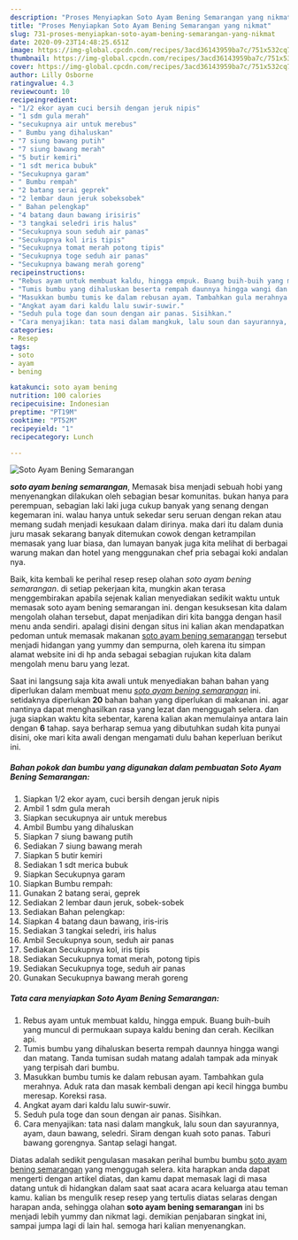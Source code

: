 ```yaml
---
description: "Proses Menyiapkan Soto Ayam Bening Semarangan yang nikmat"
title: "Proses Menyiapkan Soto Ayam Bening Semarangan yang nikmat"
slug: 731-proses-menyiapkan-soto-ayam-bening-semarangan-yang-nikmat
date: 2020-09-23T14:48:25.651Z
image: https://img-global.cpcdn.com/recipes/3acd36143959ba7c/751x532cq70/soto-ayam-bening-semarangan-foto-resep-utama.jpg
thumbnail: https://img-global.cpcdn.com/recipes/3acd36143959ba7c/751x532cq70/soto-ayam-bening-semarangan-foto-resep-utama.jpg
cover: https://img-global.cpcdn.com/recipes/3acd36143959ba7c/751x532cq70/soto-ayam-bening-semarangan-foto-resep-utama.jpg
author: Lilly Osborne
ratingvalue: 4.3
reviewcount: 10
recipeingredient:
- "1/2 ekor ayam cuci bersih dengan jeruk nipis"
- "1 sdm gula merah"
- "secukupnya air untuk merebus"
- " Bumbu yang dihaluskan"
- "7 siung bawang putih"
- "7 siung bawang merah"
- "5 butir kemiri"
- "1 sdt merica bubuk"
- "Secukupnya garam"
- " Bumbu rempah"
- "2 batang serai geprek"
- "2 lembar daun jeruk sobeksobek"
- " Bahan pelengkap"
- "4 batang daun bawang irisiris"
- "3 tangkai seledri iris halus"
- "Secukupnya soun seduh air panas"
- "Secukupnya kol iris tipis"
- "Secukupnya tomat merah potong tipis"
- "Secukupnya toge seduh air panas"
- "Secukupnya bawang merah goreng"
recipeinstructions:
- "Rebus ayam untuk membuat kaldu, hingga empuk. Buang buih-buih yang muncul di permukaan supaya kaldu bening dan cerah. Kecilkan api."
- "Tumis bumbu yang dihaluskan beserta rempah daunnya hingga wangi dan matang. Tanda tumisan sudah matang adalah tampak ada minyak yang terpisah dari bumbu."
- "Masukkan bumbu tumis ke dalam rebusan ayam. Tambahkan gula merahnya. Aduk rata dan masak kembali dengan api kecil hingga bumbu meresap. Koreksi rasa."
- "Angkat ayam dari kaldu lalu suwir-suwir."
- "Seduh pula toge dan soun dengan air panas. Sisihkan."
- "Cara menyajikan: tata nasi dalam mangkuk, lalu soun dan sayurannya, ayam, daun bawang, seledri. Siram dengan kuah soto panas. Taburi bawang gorengnya. Santap selagi hangat."
categories:
- Resep
tags:
- soto
- ayam
- bening

katakunci: soto ayam bening 
nutrition: 100 calories
recipecuisine: Indonesian
preptime: "PT19M"
cooktime: "PT52M"
recipeyield: "1"
recipecategory: Lunch

---
```



![Soto Ayam Bening Semarangan](https://img-global.cpcdn.com/recipes/3acd36143959ba7c/751x532cq70/soto-ayam-bening-semarangan-foto-resep-utama.jpg)

<b><i>soto ayam bening semarangan</i></b>, Memasak bisa menjadi sebuah hobi yang menyenangkan dilakukan oleh sebagian besar komunitas. bukan hanya para perempuan, sebagian laki laki juga cukup banyak yang senang dengan kegemaran ini. walau hanya untuk sekedar seru seruan dengan rekan atau memang sudah menjadi kesukaan dalam dirinya. maka dari itu dalam dunia juru masak sekarang banyak ditemukan cowok dengan ketrampilan memasak yang luar biasa, dan lumayan banyak juga kita melihat di berbagai warung makan dan hotel yang menggunakan chef pria sebagai koki andalan nya.

Baik, kita kembali ke perihal resep resep olahan <i>soto ayam bening semarangan</i>. di setiap pekerjaan kita, mungkin akan terasa menggembirakan apabila sejenak kalian menyediakan sedikit waktu untuk memasak soto ayam bening semarangan ini. dengan kesuksesan kita dalam mengolah olahan tersebut, dapat menjadikan diri kita bangga dengan hasil menu anda sendiri. apalagi disini dengan situs ini kalian akan mendapatkan pedoman untuk memasak makanan <u>soto ayam bening semarangan</u> tersebut menjadi hidangan yang yummy dan sempurna, oleh karena itu simpan alamat website ini di hp anda sebagai sebagian rujukan kita dalam mengolah menu baru yang lezat.




Saat ini langsung saja kita awali untuk menyediakan bahan bahan yang diperlukan dalam membuat menu <u><i>soto ayam bening semarangan</i></u> ini. setidaknya diperlukan <b>20</b> bahan bahan yang diperlukan di makanan ini. agar nantinya dapat menghasilkan rasa yang lezat dan menggugah selera. dan juga siapkan waktu kita sebentar, karena kalian akan memulainya antara lain dengan <b>6</b> tahap. saya berharap semua yang dibutuhkan sudah kita punyai disini, oke mari kita awali dengan mengamati dulu bahan keperluan berikut ini.

<!--inarticleads1-->

##### Bahan pokok dan bumbu yang digunakan dalam pembuatan Soto Ayam Bening Semarangan:

1. Siapkan 1/2 ekor ayam, cuci bersih dengan jeruk nipis
1. Ambil 1 sdm gula merah
1. Siapkan secukupnya air untuk merebus
1. Ambil  Bumbu yang dihaluskan
1. Siapkan 7 siung bawang putih
1. Sediakan 7 siung bawang merah
1. Siapkan 5 butir kemiri
1. Sediakan 1 sdt merica bubuk
1. Siapkan Secukupnya garam
1. Siapkan  Bumbu rempah:
1. Gunakan 2 batang serai, geprek
1. Sediakan 2 lembar daun jeruk, sobek-sobek
1. Sediakan  Bahan pelengkap:
1. Siapkan 4 batang daun bawang, iris-iris
1. Sediakan 3 tangkai seledri, iris halus
1. Ambil Secukupnya soun, seduh air panas
1. Sediakan Secukupnya kol, iris tipis
1. Sediakan Secukupnya tomat merah, potong tipis
1. Sediakan Secukupnya toge, seduh air panas
1. Gunakan Secukupnya bawang merah goreng




<!--inarticleads2-->

##### Tata cara menyiapkan Soto Ayam Bening Semarangan:

1. Rebus ayam untuk membuat kaldu, hingga empuk. Buang buih-buih yang muncul di permukaan supaya kaldu bening dan cerah. Kecilkan api.
1. Tumis bumbu yang dihaluskan beserta rempah daunnya hingga wangi dan matang. Tanda tumisan sudah matang adalah tampak ada minyak yang terpisah dari bumbu.
1. Masukkan bumbu tumis ke dalam rebusan ayam. Tambahkan gula merahnya. Aduk rata dan masak kembali dengan api kecil hingga bumbu meresap. Koreksi rasa.
1. Angkat ayam dari kaldu lalu suwir-suwir.
1. Seduh pula toge dan soun dengan air panas. Sisihkan.
1. Cara menyajikan: tata nasi dalam mangkuk, lalu soun dan sayurannya, ayam, daun bawang, seledri. Siram dengan kuah soto panas. Taburi bawang gorengnya. Santap selagi hangat.




Diatas adalah sedikit pengulasan masakan perihal bumbu bumbu <u>soto ayam bening semarangan</u> yang menggugah selera. kita harapkan anda dapat mengerti dengan artikel diatas, dan kamu dapat memasak lagi di masa datang untuk di hidangkan dalam saat saat acara acara keluarga atau teman kamu. kalian bs mengulik resep resep yang tertulis diatas selaras dengan harapan anda, sehingga olahan <b>soto ayam bening semarangan</b> ini bs menjadi lebih yummy dan nikmat lagi. demikian penjabaran singkat ini, sampai jumpa lagi di lain hal. semoga hari kalian menyenangkan.
